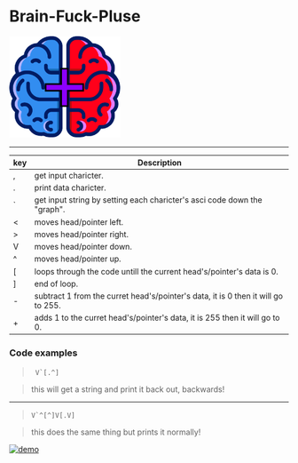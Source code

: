 # Brain-Fuck-Pluse
<img src="Brain Fuck+ logo.png" alt="drawing" width="200"/>
<hr>

| key | Description                                                                     |
|-----|---------------------------------------------------------------------------------|
| , | get input charicter.                                                              |
| . | print data charicter.                                                             |
| \` | get input string by setting each charicter's asci code down the "graph".         |
| < | moves head/pointer left.                                                          |
| > | moves head/pointer right.                                                         |
| V | moves head/pointer down.                                                          |
| ^ | moves head/pointer up.                                                            |
| \[ | loops through the code untill the current head's/pointer's data is 0.            |
| ] | end of loop.                                                                      |
| - | subtract 1 from the curret head's/pointer's data, it is 0 then it will go to 255. |
| + | adds 1 to the curret head's/pointer's data, it is 255 then it will go to 0.       |

### Code examples

> ``` V`[.^]```

> this will get a string and print it back out, backwards!

<hr>

> ```V`^[^]V[.V]```

> this does the same thing but prints it normally!

<a href="https://imgbb.com/"><img src="https://repl.it/github/cyleja1234/Brain-Fuck/blob/main/main.py" width="calc(65*1.5)" height="calc(13*1.5)" alt="demo" border="0"></a>
